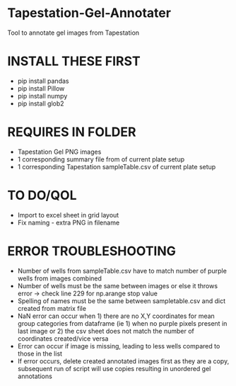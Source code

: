 # Tapestation-Gel-Annotater
Tool to annotate gel images from Tapestation

# INSTALL THESE FIRST
- pip install pandas
- pip install Pillow
- pip install numpy
- pip install glob2

# REQUIRES IN FOLDER
- Tapestation Gel PNG images
- 1 corresponding summary file from of current plate setup
- 1 corresponding Tapestation sampleTable.csv of current plate setup

# TO DO/QOL
- Import to excel sheet in grid layout
- Fix naming - extra PNG in filename

# ERROR TROUBLESHOOTING
- Number of wells from sampleTable.csv have to match number of purple wells from images combined
- Number of wells must be the same between images or else it throws error -> check line 229 for np.arange stop value
- Spelling of names must be the same between sampletable.csv and dict created from matrix file
- NaN error can occur when 1) there are no X,Y coordinates for mean group categories from dataframe (ie 1) when no purple pixels present in last image or 2) the csv sheet does not match the number of coordinates created/vice versa
- Error can occur if image is missing, leading to less wells compared to those in the list
- If error occurs, delete created annotated images first as they are a copy, subsequent run of script will use copies resulting in unordered gel annotations
